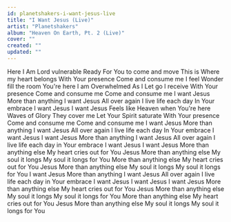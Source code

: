 ```yaml
---
id: planetshakers-i-want-jesus-live
title: "I Want Jesus (Live)"
artist: "Planetshakers"
album: "Heaven On Earth, Pt. 2 (Live)"
cover: ""
created: ""
updated: ""
---
```


Here I
Am Lord vulnerable
Ready
For You to come and move
This is
Where my heart belongs
With Your presence
Come and consume me
I feel
Wonder fill the room
You're here
I am
Overwhelmed
As I
Let go
I receive
With Your presence
Come and consume me
Come and consume me
I want Jesus
More than anything
I want Jesus
All over again
I live life each day
In Your embrace
I want Jesus
I want Jesus
Feels like
Heaven when You're here
Waves of
Glory
They cover me
Let Your Spirit saturate
With Your presence
Come and consume me
Come and consume me
I want Jesus
More than anything
I want Jesus
All over again
I live life each day
In Your embrace
I want Jesus
I want Jesus
More than anything
I want Jesus
All over again
I live life each day in Your embrace
I want Jesus
I want Jesus
More than anything else
My heart cries out for You
Jesus
More than anything else
My soul it longs
My soul it longs for You
More than anything else
My heart cries out for You
Jesus
More than anything else
My soul it longs
My soul it longs for You
I want Jesus
More than anything
I want Jesus
All over again
I live life each day in Your embrace
I want Jesus
I want Jesus
I want Jesus
More than anything else
My heart cries out for You
Jesus
More than anything else
My soul it longs
My soul it longs for You
More than anything else
My heart cries out for You
Jesus
More than anything else
My soul it longs
My soul it longs for You